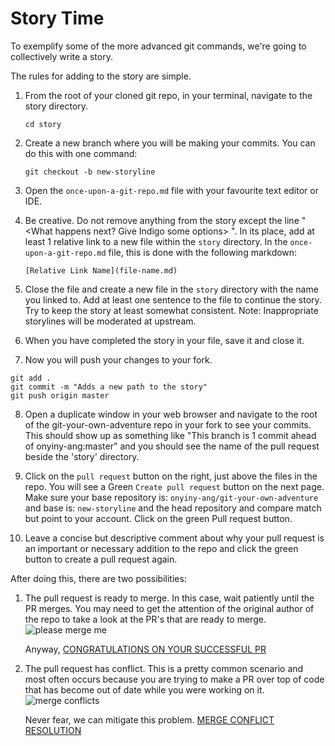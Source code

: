 # Story Time

To exemplify some of the more advanced git commands, we're going to
collectively write a story.

The rules for adding to the story are simple.

1. From the root of your cloned git repo, in your terminal, navigate to the
   story directory.

   ```
   cd story
   ```

2. Create a new branch where you will be making your commits. You can do this
   with one command:

   ```
   git checkout -b new-storyline
   ```

3. Open the `once-upon-a-git-repo.md` file with your favourite text editor or
   IDE.

4. Be creative. Do not remove anything from the story except the line "<What happens next? Give Indigo some options>
". In its place, add at least 1 relative link to a new file within the `story` directory. In the
   `once-upon-a-git-repo.md` file, this is done with the following markdown:

   ```
   [Relative Link Name](file-name.md)
   ```

5. Close the file and create a new file in the `story` directory with the name you linked to. Add at
   least one sentence to the file to continue the story. Try to keep the story
   at least somewhat consistent. Note: Inappropriate storylines will be
   moderated at upstream.

6. When you have completed the story in your file, save it and close it.

7. Now you will push your changes to your fork.

```
git add .
git commit -m "Adds a new path to the story"
git push origin master
```

8. Open a duplicate window in your web browser and navigate to the root of the
   git-your-own-adventure repo in your fork to see your commits. This should
   show up as something like "This branch is 1 commit ahead of
   onyiny-ang:master" and you should see the name of the pull request beside
   the 'story' directory.

9. Click on the `pull request` button on the right, just above the files in the
   repo. You will see a Green `Create pull request` button on the next page.
   Make sure your base repository is: `onyiny-ang/git-your-own-adventure` and
   base is: `new-storyline` and the head repository and compare match but point
   to your account.
   Click on the green Pull request button.

10. Leave a concise but descriptive comment about why your pull request is an
   important or necessary addition to the repo and click the green button to
   create a pull request again.

After doing this, there are two possibilities:

1. The pull request is ready to merge. In this case, wait patiently until the
   PR merges. You may need to get the attention of the original author of the
   repo to take a look at the PR's that are ready to merge.
   ![please merge
   me](http://null.perl-hackers.net/wp-content/uploads/2015/01/19228517.jpg)

   Anyway, [CONGRATULATIONS ON YOUR SUCCESSFUL PR](success.md)

2. The pull request has conflict. This is a pretty common scenario and most
   often occurs because you are trying to make a PR over top of code that has
   become out of date while you were working on it.
   ![merge conflicts](https://img.devrant.com/devrant/rant/r_477918_w6Khj.jpg)

   Never fear, we can mitigate
   this problem. [MERGE CONFLICT RESOLUTION](conflict-resolution.md)
